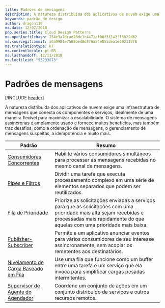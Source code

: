 ```yaml
---
title: Padrões de mensagens
description: A natureza distribuída dos aplicativos de nuvem exige uma infraestrutura de mensagens que conecta os componentes e serviços, idealmente de uma maneira flexível para maximizar a escalabilidade. O sistema de mensagens assíncronas é amplamente usado e fornece muitos benefícios, mas também traz desafios, como a ordenação de mensagens, o gerenciamento de mensagens suspeitas, a idempotência e muito mais.
keywords: padrão de design
author: dragon119
ms.date: 12/07/2018
pnp.series.title: Cloud Design Patterns
ms.openlocfilehash: 754e9a7dcad20dc1c4471af00f3f142f18022d62
ms.sourcegitcommit: a0a9981e7586bed8d876a54e055dea1e392118f8
ms.translationtype: HT
ms.contentlocale: pt-BR
ms.lasthandoff: 12/11/2018
ms.locfileid: "53233873"
---
```

# <a name="messaging-patterns"></a>Padrões de mensagens

[!INCLUDE [header](../../_includes/header.md)]

A natureza distribuída dos aplicativos de nuvem exige uma infraestrutura de mensagens que conecta os componentes e serviços, idealmente de uma maneira flexível para maximizar a escalabilidade. O sistema de mensagens assíncronas é amplamente usado e fornece muitos benefícios, mas também traz desafios, como a ordenação de mensagens, o gerenciamento de mensagens suspeitas, a idempotência e muito mais.

| Padrão | Resumo |
| ------- | ------- |
| [Consumidores Concorrentes](../competing-consumers.md) | Habilite vários consumidores simultâneos para processar as mensagens recebidas no mesmo canal de mensagens. |
| [Pipes e Filtros](../pipes-and-filters.md) | Dividir uma tarefa que executa processamento complexo em uma série de elementos separados que podem ser reutilizados. |
| [Fila de Prioridade](../priority-queue.md) | Priorize as solicitações enviadas a serviços para que as solicitações com uma prioridade mais alta sejam recebidas e processadas mais rapidamente do que aquelas com uma prioridade mais baixa. |
| [Publisher-Subscriber](../publisher-subscriber.md) | Permite a um aplicativo anunciar eventos para vários consumidores de seu interesse assincronamente, sem acoplar os remetentes aos destinatários. |
| [Nivelamento de Carga Baseado em Fila](../queue-based-load-leveling.md) | Use uma fila que funcione como um buffer entre uma tarefa e um serviço que ela invoca para simplificar cargas pesadas intermitentes. |
| [Supervisor de Agente do Agendador](../scheduler-agent-supervisor.md) | Coordene um conjunto de ações em um conjunto distribuído de serviços e outros recursos remotos. |
